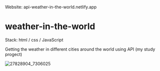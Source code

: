 Website: api-weather-in-the-world.netlify.app

# weather-in-the-world

Stack: html / css / JavaScript

Getting the weather in different cities around the world using API (my study progect)

![27828904_7306025](https://github.com/KaSofi/weather-in-the-world/assets/103929930/6a5ac207-182c-4ab2-8db3-79444e23de28)
